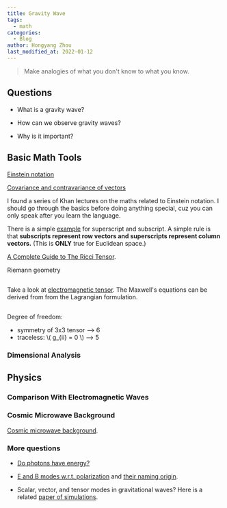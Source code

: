 ```yaml
---
title: Gravity Wave
tags:
  - math
categories:
  - Blog
author: Hongyang Zhou
last_modified_at: 2022-01-12
---
```


> Make analogies of what you don't know to what you know.

## Questions

* What is a gravity wave?

* How can we observe gravity waves?

* Why is it important?

## Basic Math Tools

[Einstein notation](https://en.wikipedia.org/wiki/Einstein_notation)

[Covariance and contravariance of vectors](https://en.wikipedia.org/wiki/Covariance_and_contravariance_of_vectors)

I found a series of Khan lectures on the maths related to Einstein notation. I should go through the basics before doing anything special, cuz you can only speak after you learn the language.

There is a simple [example](https://math.stackexchange.com/questions/666246/tensor-einstein-summation-notation) for superscript and subscript. A simple rule is that **subscripts represent row vectors and superscripts represent column vectors.** (This is **ONLY** true for Euclidean space.)

[A Complete Guide to The Ricci Tensor](https://profoundphysics.com/the-ricci-tensor/).

Riemann geometry

##

Take a look at [electromagnetic tensor](https://en.wikipedia.org/wiki/Electromagnetic_tensor). The Maxwell's equations can be derived from from the Lagrangian formulation. 

##

Degree of freedom:

* symmetry of 3x3 tensor --> 6
* traceless: \\( g_{ii} = 0 \\) --> 5


### Dimensional Analysis

## Physics

### Comparison With Electromagnetic Waves

### Cosmic Microwave Background

[Cosmic microwave background](https://en.wikipedia.org/wiki/Cosmic_microwave_background).

### More questions

* [Do photons have energy?](https://physics.stackexchange.com/questions/59456/the-temperature-of-photon-and-its-energy)

* [E and B modes w.r.t. polarization](http://background.uchicago.edu/~whu/intermediate/polarization/polar5.html) and [their naming origin](https://physics.stackexchange.com/questions/104025/what-do-the-names-e-mode-and-b-mode-mean-where-do-they-come-from).

* Scalar, vector, and tensor modes in gravitational waves? Here is a related [paper of simulations](https://arxiv.org/pdf/2103.01140.pdf).
